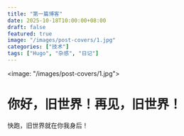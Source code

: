 ```yaml
---
title: "第一篇博客"
date: 2025-10-18T10:00:00+08:00
draft: false
featured: true  
image: "/images/post-covers/1.jpg" 
categories: ["技术"]
tags: ["Hugo", "杂感", "日记"]
---
```


<image: "/images/post-covers/1.jpg">

# 你好，旧世界！再见，旧世界！

快跑，旧世界就在你我身后！

<!--more-->


